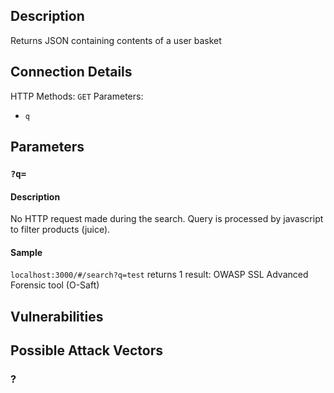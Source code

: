 ## Description

Returns JSON containing contents of a user basket 

## Connection Details

HTTP Methods: `GET`
Parameters: 
- `q`

## Parameters 

### `?q=`

#### Description

No HTTP request made during the search. Query is processed by javascript to filter products (juice). 

#### Sample

`localhost:3000/#/search?q=test` returns 1 result: OWASP SSL Advanced Forensic tool (O-Saft)

## Vulnerabilities

## Possible Attack Vectors

### ?



